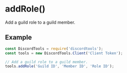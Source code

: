 # addRole()

Add a guild role to a guild member.

## Example

```js
const DiscordTools = require('discordtools');
const tools = new DiscordTools.Client('Client Token');

// Add a guild role to a guild member.
tools.addRole('Guild ID', 'Member ID', 'Role ID');
```